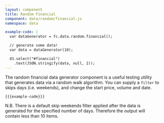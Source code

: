```yaml
---
layout: component
title: Random Financial
component: data/random/financial.js
namespace: data

example-code: |
  var dataGenerator = fc.data.random.financial();

  // generate some data!
  var data = dataGenerator(10);

  d3.select("#financial")
    .text(JSON.stringify(data, null, 2));
---
```


The random financial data generator component is a useful testing utility that generates data via a random walk algorithm. You can supply a `filter` to skips days (i.e. weekends), and change the start price, volume and date.

```js
{{{example-code}}}
```

N.B. There is a default skip weekends filter applied after the data is generated for the specified number of days. Therefore the output will contain less than 10 items.

<pre id="financial"></pre>
<script type="text/javascript">
(function () {
    {{{example-code}}}
}());
</script>

